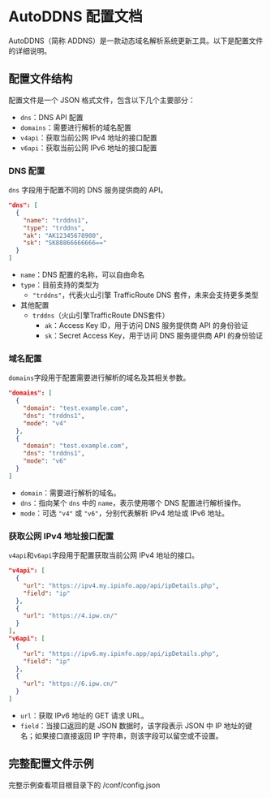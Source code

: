 # AutoDDNS 配置文档

AutoDDNS（简称 ADDNS）是一款动态域名解析系统更新工具。以下是配置文件的详细说明。

## 配置文件结构

配置文件是一个 JSON 格式文件，包含以下几个主要部分：

- `dns`：DNS API 配置
- `domains`：需要进行解析的域名配置
- `v4api`：获取当前公网 IPv4 地址的接口配置
- `v6api`：获取当前公网 IPv6 地址的接口配置

### DNS 配置

`dns` 字段用于配置不同的 DNS 服务提供商的 API。

```json
"dns": [
  {
    "name": "trddns1",
    "type": "trddns",
    "ak": "AK12345678900",
    "sk": "SK88866666666=="
  }
]
```

- `name`：DNS 配置的名称，可以自由命名
- `type`：目前支持的类型为 
  - `"trddns"`，代表火山引擎 TrafficRoute DNS 套件，未来会支持更多类型
- 其他配置
  - `trddns`（火山引擎TrafficRoute DNS套件）
    - `ak`：Access Key ID，用于访问 DNS 服务提供商 API 的身份验证
    - `sk`：Secret Access Key，用于访问 DNS 服务提供商 API 的身份验证

### 域名配置

`domains`字段用于配置需要进行解析的域名及其相关参数。

```json
"domains": [
  {
    "domain": "test.example.com",
    "dns": "trddns1",
    "mode": "v4"
  },
  {
    "domain": "test.example.com",
    "dns": "trddns1",
    "mode": "v6"
  }
]
```

- `domain`：需要进行解析的域名。
- `dns`：指向某个 `dns` 中的 `name`，表示使用哪个 DNS 配置进行解析操作。
- `mode`：可选 `"v4"` 或 `"v6"`，分别代表解析 IPv4 地址或 IPv6 地址。

### 获取公网 IPv4 地址接口配置

`v4api`和`v6api`字段用于配置获取当前公网 IPv4 地址的接口。

```json
"v4api": [
  {
    "url": "https://ipv4.my.ipinfo.app/api/ipDetails.php",
    "field": "ip"
  },
  {
    "url": "https://4.ipw.cn/"
  }
],
"v6api": [
  {
    "url": "https://ipv6.my.ipinfo.app/api/ipDetails.php",
    "field": "ip"
  },
  {
    "url": "https://6.ipw.cn/"
  }
]
```

- `url`：获取 IPv6 地址的 GET 请求 URL。
- `field`：当接口返回的是 JSON 数据时，该字段表示 JSON 中 IP 地址的键名；如果接口直接返回 IP 字符串，则该字段可以留空或不设置。

## 完整配置文件示例

完整示例查看项目根目录下的 /conf/config.json

